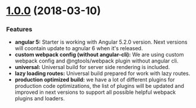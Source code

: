 
<a name="1.0.0"></a>
# [1.0.0](https://github.com/DevTeamHub/angular-webpack-boilerplate/compare/1.0.0...0.0.1) (2018-03-10)

### Features

* **angular 5:** Starter is working with Angular 5.2.0 version. Next versions will coontain update to agnular 6 when it's released.
* **custom webpack config (without angular-cli):** We are using custom webpack config and @ngtools/webpack plugin without angular cli. 
* **universal:** Universal build for server side rendering is included. 
* **lazy loading routes:** Universal build prepared for work with lazy routes.    
* **production optimized build:** we have a lot of different plugins for production code optimizations, the list of plugins will be updated and improved in next versions to support all possible helpful webpack plugins and loaders.  
